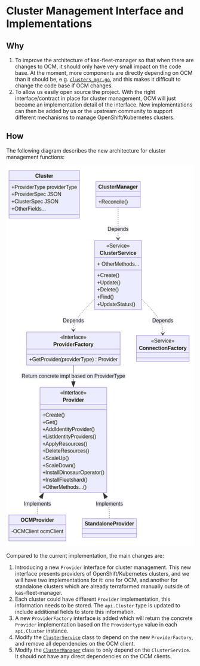 # Cluster Management Interface and Implementations

## Why

1. To improve the architecture of kas-fleet-manager so that when there are changes to OCM, it should only have very small impact on the code base. At the moment, more components are directly depending on OCM than it should be, e.g. [`clusters_mgr.go`](../../internal/kafka/internal/workers/cluster_mgrs/clusters_mgr.go), and this makes it difficult to change the code base if OCM changes.  
2. To allow us easily open source the project. With the right interface/contract in place for cluster management, OCM will just become an implementation detail of the interface. New implementations can then be added by us or the upstream community to support different mechanisms to manage OpenShift/Kubernetes clusters.

## How

The following diagram describes the new architecture for cluster management functions:

![Cluster Management Interface](../images/cluster-management-abstraction.png)

Compared to the current implementation, the main changes are:

1. Introducing a new `Provider` interface for cluster management. This new interface presents providers of OpenShift/Kubernetes clusters, and we will have two implementations for it: one for OCM, and another for standalone clusters which are already terraformed manually outside of kas-fleet-manager.
2. Each cluster could have different `Provider` implementation, this information needs to be stored. The `api.Cluster` type is updated to include additional fields to store this information.
3. A new `ProviderFactory` interface is added which will return the concrete `Provider` implementation based on the `Providertype` value in each `api.Cluster` instance.
4. Modify the [`ClusterService`](../../internal/kafka/internal/services/clusters.go) class to depend on the new `ProviderFactory`, and remove all dependencies on the OCM client.
5. Modify the [`ClusterManager`](../../internal/kafka/internal/workers/cluster_mgrs/clusters_mgr.go) class to only depend on the `ClusterService`. It should not have any direct dependencies on the OCM clients.
